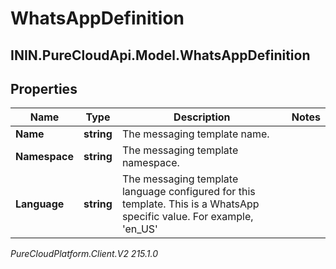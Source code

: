 # WhatsAppDefinition

## ININ.PureCloudApi.Model.WhatsAppDefinition

## Properties

|Name | Type | Description | Notes|
|------------ | ------------- | ------------- | -------------|
| **Name** | **string** | The messaging template name. | |
| **Namespace** | **string** | The messaging template namespace. | |
| **Language** | **string** | The messaging template language configured for this template. This is a WhatsApp specific value. For example, &#39;en_US&#39; | |



_PureCloudPlatform.Client.V2 215.1.0_
